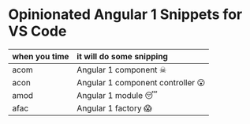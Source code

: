 # Opinionated Angular 1 Snippets for VS Code


|when you time|it will do some snipping|
|:---|:---|
|acom|Angular 1 component ☠|
|acon|Angular 1 component controller 😮|
|amod|Angular 1 module 😴|
|afac|Angular 1 factory 😱|
